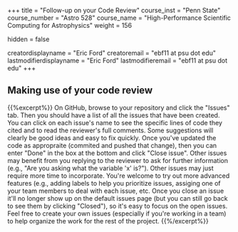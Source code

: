 +++
title = "Follow-up on your Code Review"
course_inst = "Penn State"
course_number = "Astro 528"
course_name = "High-Performance Scientific Computing for Astrophysics"
weight = 156

hidden = false

creatordisplayname = "Eric Ford"
creatoremail = "ebf11 at psu dot edu"
lastmodifierdisplayname = "Eric Ford"
lastmodifieremail = "ebf11 at psu dot edu"
+++

## Making use of your code review

{{%excerpt%}}
On GitHub, browse to your repository and click the "Issues" tab.  Then you should have a list of all the issues that have been created.  You can click on each issue's name to see the specific lines of code they cited and to read the reviewer's full comments.   Some suggestions will clearly be good ideas and easy to fix quickly.  Once you've updated the code as appropraite (commited and pushed that change), then you can enter "Done" in the box at the bottom and click "Close issue".  Other issues may benefit from you replying to the reviewer to ask for further information (e.g., "Are you asking what the variable 'x' is?").  Other issues may just require more time to incorporate.  You're welcome to try out more advanced features (e.g., adding labels to help you prioritize issues, assiging one of your team members to deal with each issue, etc.   Once you close an issue it'll no longer show up on the default issues page (but you can still go back to see them by clicking "Closed"), so it's easy to focus on the open issues.  Feel free to create your own issues (especially if you're working in a team) to help organize the work for the rest of the project.
{{%/excerpt%}}
